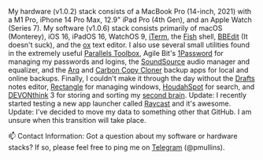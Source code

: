 My hardware (v1.0.2) stack consists of a MacBook Pro (14-inch, 2021) with a M1 Pro, iPhone 14 Pro Max, 12.9" iPad Pro 
(4th Gen), and an Apple Watch (Series 7). My software (v1.0.6) stack consists primarily of macOS (Monterey), iOS 16, 
iPadOS 16, WatchOS 9, [iTerm](https://iterm2.com/), the [Fish](https://github.com/fish-shell/fish-shell) shell, 
[BBEdit](https://www.barebones.com/products/bbedit/) (It doesn't suck), and the [ox](https://github.com/curlpipe/ox) 
text editor. I also use several small utilities found in the extremely useful 
[Parallels Toolbox](https://www.parallels.com/products/toolbox/), Agile Bit's [1Password](https://1password.com/) 
for managing my passwords and logins, the [SoundSource](https://rogueamoeba.com/soundsource/) audio manager and 
equalizer, and the [Arq](https://www.arqbackup.com/) and [Carbon Copy Cloner](https://bombich.com/) backup apps 
for local and online backups. Finally, I couldn't make it through the day without the [Drafts](https://getdrafts.com/) 
notes editor, [Rectangle](https://github.com/rxhanson/Rectangle) for managing windows, 
[HoudahSpot](https://www.houdah.com/houdahSpot/) for search, and 
[DEVONthink](https://www.devontechnologies.com/apps/devonthink) 3 for storing and sorting my 
[second brain](https://en.wikipedia.org/wiki/Second_brain). Update: I recently started testing a new app launcher
called [Raycast](https://www.raycast.com/) and it's awesome. Update: I've decided to move my data to something other 
that GitHub. I am unsure when this transition will take place. 

📫 Contact Information: Got a question about my software or hardware stacks? If so, please feel free to ping 
me on [Telegram](https://telegram.org/) (@pmullins).
